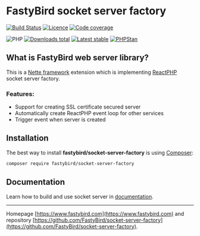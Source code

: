 # FastyBird socket server factory

[![Build Status](https://badgen.net/github/checks/FastyBird/socket-server-factory/master?cache=300&style=flast-square)](https://github.com/FastyBird/socket-server-factory/actions)
[![Licence](https://badgen.net/github/license/FastyBird/socket-server-factory?cache=300&style=flat-square)](https://github.com/FastyBird/socket-server-factory/blob/master/LICENSE.md)
[![Code coverage](https://badgen.net/coveralls/c/github/FastyBird/socket-server-factory?cache=300&style=flast-square)](https://coveralls.io/r/FastyBird/socket-server-factory)

![PHP](https://badgen.net/packagist/php/FastyBird/socket-server-factory?cache=300&style=flast-square)
[![Downloads total](https://badgen.net/packagist/dt/FastyBird/socket-server-factory?cache=300&style=flast-square)](https://packagist.org/packages/FastyBird/socket-server-factory)
[![Latest stable](https://badgen.net/packagist/v/FastyBird/socket-server-factory/latest?cache=300&style=flast-square)](https://packagist.org/packages/FastyBird/socket-server-factory)
[![PHPStan](https://img.shields.io/badge/PHPStan-enabled-brightgreen.svg?style=flat-square)](https://github.com/phpstan/phpstan)

## What is FastyBird web server library?

This is a [Nette framework](https://nette.org) extension which is implementing [ReactPHP](https://reactphp.org) socket server factory.

### Features:

- Support for creating SSL certificate secured server
- Automatically create ReactPHP event loop for other services 
- Trigger event when server is created

## Installation

The best way to install **fastybird/socket-server-factory** is using [Composer](http://getcomposer.org/):

```sh
composer require fastybird/socket-server-factory
```

## Documentation

Learn how to build and use socket server in [documentation](https://github.com/FastyBird/socket-server-factory/blob/master/.docs/en/index.md).

***
Homepage [https://www.fastybird.com](https://www.fastybird.com) and repository [https://github.com/FastyBird/socket-server-factory](https://github.com/FastyBird/socket-server-factory).
